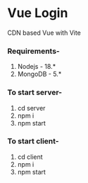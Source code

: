# Vue Login
CDN based Vue with Vite

### Requirements-
1. Nodejs - 18.*
2. MongoDB - 5.*

### To start server-
1. cd server
2. npm i
3. npm start

### To start client-
1. cd client
2. npm i
3. npm start